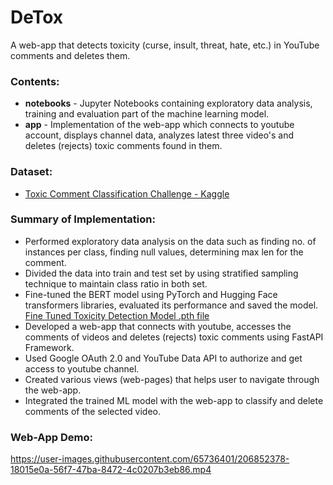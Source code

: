 # DeTox

A web-app that detects toxicity (curse, insult, threat, hate, etc.) in
YouTube comments and deletes them.

### Contents:
- <b>notebooks</b> - Jupyter Notebooks containing exploratory data analysis, training and evaluation part of the machine learning model.
- <b>app</b> - Implementation of the web-app which connects to youtube account, displays channel data, analyzes latest three video's and deletes (rejects) toxic comments found in them.

### Dataset:
- [Toxic Comment Classification Challenge - Kaggle](https://www.kaggle.com/competitions/jigsaw-toxic-comment-classification-challenge/data)

### Summary of Implementation:

- Performed exploratory data analysis on the data such as finding no. of instances per class, finding null values, determining max len for the comment.
- Divided the data into train and test set by using stratified sampling technique to maintain class ratio in both set.
- Fine-tuned the BERT model using PyTorch and Hugging Face transformers libraries, evaluated its performance and saved the model. [Fine Tuned Toxicity Detection Model .pth file](https://mega.nz/file/ojMDCQyK#m-mTe4VsldWhgrP4qWPrX3GqvgdTQaELqytXKiP3ryg)
- Developed a web-app that connects with youtube, accesses the comments of videos and deletes (rejects) toxic comments using FastAPI Framework.
- Used Google OAuth 2.0 and YouTube Data API to authorize and get access to youtube channel.
- Created various views (web-pages) that helps user to navigate through the web-app.
- Integrated the trained ML model with the web-app to classify and delete comments of the selected video.

### Web-App Demo:


https://user-images.githubusercontent.com/65736401/206852378-18015e0a-56f7-47ba-8472-4c0207b3eb86.mp4

